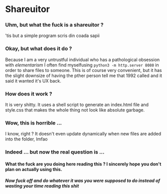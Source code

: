 # Shareuitor

### Uhm, but what the fuck is a shareuitor ?

'tis but a simple program scris din coada sapii 

### Okay, but what does it do ?

Because I am a very untrustful individual who has a pathological obsession with _elementarism_ I often find myselfusing `python3 -m http.server 8080` in order to share files to someone. This is of course very convenient, but it has the slight downsize of having the pther person tell me that 1992 called and it said it wanted it's UX back.

### How does it work ?

It is very shitty. It uses a shell script to generate an index.html file and style.css that makes the whole thing not look like absolute garbage.

### Wow, this is horrible ...

I know, right ? It doesn't even update dynamically when new files are added into the folder, lmfao

### Indeed ... but now the real question is ...

#### What the fuck are you doing here reading this ? I sincerely hope you don't plan on actually using this.

##### Now fuck off and do whatever it was you were supposed to do instead of wasting your time reading this shit
